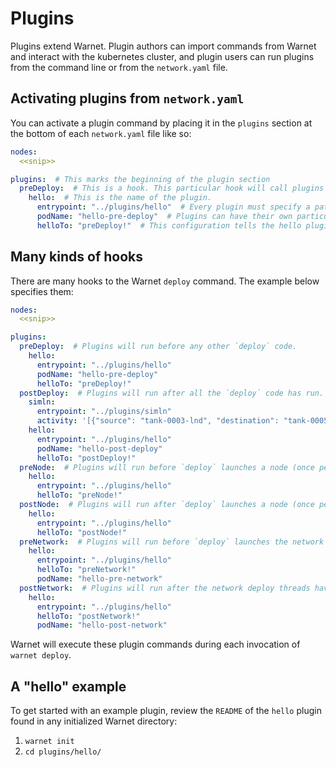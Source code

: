 # Plugins

Plugins extend Warnet. Plugin authors can import commands from Warnet and interact with the kubernetes cluster, and plugin users can run plugins from the command line or from the `network.yaml` file.

## Activating plugins from `network.yaml`

You can activate a plugin command by placing it in the `plugins` section at the bottom of each `network.yaml` file like so:

````yaml
nodes:
  <<snip>>

plugins:  # This marks the beginning of the plugin section
  preDeploy:  # This is a hook. This particular hook will call plugins before deploying anything else.
    hello:  # This is the name of the plugin.
      entrypoint: "../plugins/hello"  # Every plugin must specify a path to its entrypoint.
      podName: "hello-pre-deploy"  # Plugins can have their own particular configurations, such as how to name a pod.
      helloTo: "preDeploy!"  # This configuration tells the hello plugin who to say "hello" to.
````

## Many kinds of hooks
There are many hooks to the Warnet `deploy` command. The example below specifies them:

````yaml
nodes:
  <<snip>>

plugins:
  preDeploy:  # Plugins will run before any other `deploy` code.
    hello:
      entrypoint: "../plugins/hello"
      podName: "hello-pre-deploy"
      helloTo: "preDeploy!"
  postDeploy:  # Plugins will run after all the `deploy` code has run.
    simln:
      entrypoint: "../plugins/simln"
      activity: '[{"source": "tank-0003-lnd", "destination": "tank-0005-lnd", "interval_secs": 1, "amount_msat": 2000}]'
    hello:
      entrypoint: "../plugins/hello"
      podName: "hello-post-deploy"
      helloTo: "postDeploy!"
  preNode:  # Plugins will run before `deploy` launches a node (once per node).
    hello:
      entrypoint: "../plugins/hello"
      helloTo: "preNode!"
  postNode:  # Plugins will run after `deploy` launches a node (once per node).
    hello:
      entrypoint: "../plugins/hello"
      helloTo: "postNode!"
  preNetwork:  # Plugins will run before `deploy` launches the network (essentially between logging and when nodes are deployed)
    hello:
      entrypoint: "../plugins/hello"
      helloTo: "preNetwork!"
      podName: "hello-pre-network"
  postNetwork:  # Plugins will run after the network deploy threads have been joined.
    hello:
      entrypoint: "../plugins/hello"
      helloTo: "postNetwork!"
      podName: "hello-post-network"
````

Warnet will execute these plugin commands during each invocation of `warnet deploy`.



## A "hello" example

To get started with an example plugin, review the `README` of the `hello` plugin found in any initialized Warnet directory:

1. `warnet init`
2. `cd plugins/hello/`

